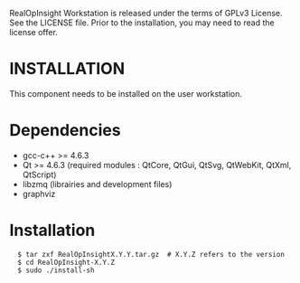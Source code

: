 RealOpInsight Workstation is released under the terms of GPLv3 License. See the LICENSE file.
Prior to the installation, you may need to read the license offer.  
 

INSTALLATION
=
This component needs to be installed on the user workstation.

Dependencies
==

- gcc-c++ >= 4.6.3
- Qt >= 4.6.3 (required modules : QtCore, QtGui, QtSvg, QtWebKit, QtXml, QtScript)
- libzmq (librairies and development files)
- graphviz
 
Installation
==

```
  $ tar zxf RealOpInsightX.Y.Y.tar.gz  # X.Y.Z refers to the version
  $ cd RealOpInsight-X.Y.Z
  $ sudo ./install-sh
```
